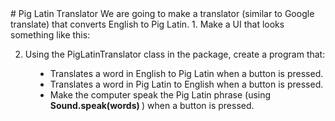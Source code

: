 
 <div id="moduleIndex">
  # Pig Latin Translator
  We are going to make a translator (similar to Google translate) that converts English to Pig Latin.
  1. Make a UI that looks something like this:



2. Using the PigLatinTranslator class in the package, create a program that:
  <ul style="margin-left:40px;">
   <li>
    Translates a word in English to Pig Latin when a button is pressed.
   </li>
   <li>
    Translates a word in Pig Latin to English when a button is pressed.
   </li>
   <li>
    Make the computer speak the Pig Latin phrase (using
    <b>
     Sound.speak(words)
    </b>
    ) when a button is pressed.
   </li>
  </ul>
 </div>

